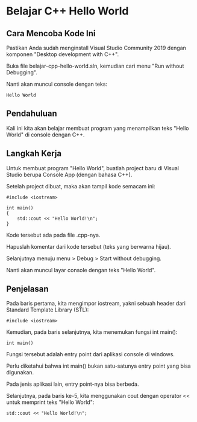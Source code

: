 # Belajar C++ Hello World

## Cara Mencoba Kode Ini

Pastikan Anda sudah menginstall Visual Studio Community 2019 dengan komponen "Desktop development with C++".

Buka file belajar-cpp-hello-world.sln, kemudian cari menu "Run without Debugging".

Nanti akan muncul console dengan teks:

```
Hello World
```

## Pendahuluan

Kali ini kita akan belajar membuat program yang menampilkan teks "Hello World" di console dengan C++.

## Langkah Kerja

Untuk membuat program "Hello World", buatlah project baru di Visual Studio berupa Console App (dengan bahasa C++).

Setelah project dibuat, maka akan tampil kode semacam ini:

```
#include <iostream>

int main()
{
    std::cout << "Hello World!\n";
}
```

Kode tersebut ada pada file .cpp-nya.

Hapuslah komentar dari kode tersebut (teks yang berwarna hijau).

Selanjutnya menuju menu > Debug > Start without debugging.

Nanti akan muncul layar console dengan teks "Hello World".

## Penjelasan

Pada baris pertama, kita mengimpor iostream, yakni sebuah header dari Standard Template Library (STL):

```
#include <iostream>
```

Kemudian, pada baris selanjutnya, kita menemukan fungsi int main():

```
int main()
```

Fungsi tersebut adalah entry point dari aplikasi console di windows.

Perlu diketahui bahwa int main() bukan satu-satunya entry point yang bisa digunakan.

Pada jenis aplikasi lain, entry point-nya bisa berbeda.

Selanjutnya, pada baris ke-5, kita menggunakan cout dengan operator << untuk memprint teks "Hello World":

```
std::cout << "Hello World!\n";
```

# 

